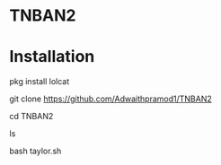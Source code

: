 # TNBAN2

# Installation

pkg install lolcat

git clone https://github.com/Adwaithpramod1/TNBAN2

cd TNBAN2

ls

bash taylor.sh
